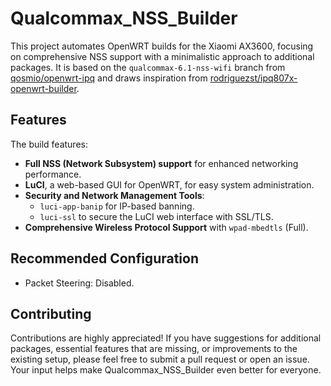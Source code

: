 # Qualcommax_NSS_Builder

This project automates OpenWRT builds for the Xiaomi AX3600, focusing on comprehensive NSS support with a minimalistic approach to additional packages. It is based on the `qualcommax-6.1-nss-wifi` branch from [qosmio/openwrt-ipq](https://github.com/qosmio/openwrt-ipq/tree/qualcommax-6.1-nss-wifi) and draws inspiration from [rodriguezst/ipq807x-openwrt-builder](https://github.com/rodriguezst/ipq807x-openwrt-builder).

## Features

The build features:
- **Full NSS (Network Subsystem) support** for enhanced networking performance.
- **LuCI**, a web-based GUI for OpenWRT, for easy system administration.
- **Security and Network Management Tools**:
  - `luci-app-banip` for IP-based banning.
  - `luci-ssl` to secure the LuCI web interface with SSL/TLS.
- **Comprehensive Wireless Protocol Support** with `wpad-mbedtls` (Full).

## Recommended Configuration
- Packet Steering: Disabled.

## Contributing

Contributions are highly appreciated! If you have suggestions for additional packages, essential features that are missing, or improvements to the existing setup, please feel free to submit a pull request or open an issue. Your input helps make Qualcommax_NSS_Builder even better for everyone.
